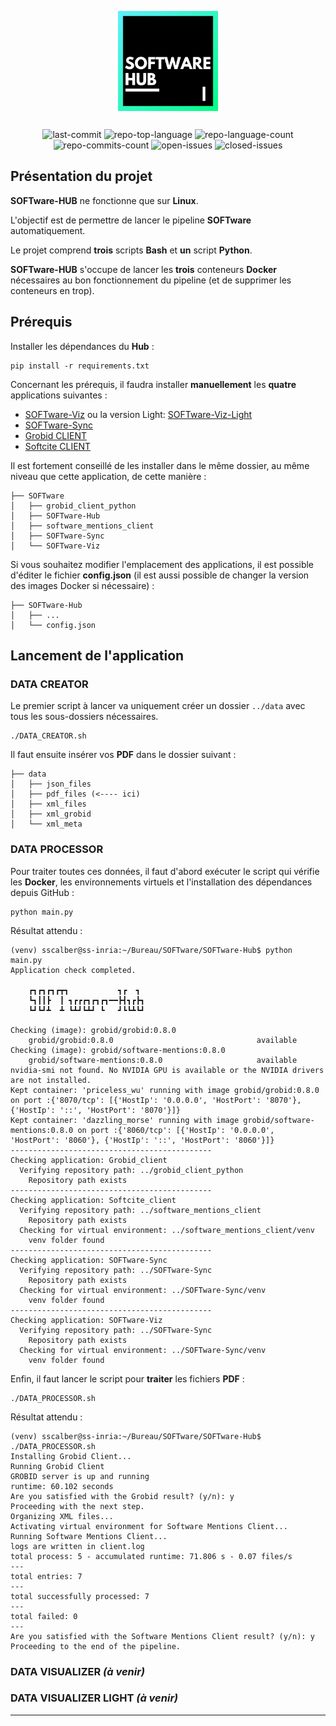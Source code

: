 <div style="text-align: center;margin-bottom: 20px;">
  <img src="../img/SOFTware-Hub.png" alt="SOFTware-Hub" width="160" style="margin: 6px;"/>
</div>

<div style="text-align: center;margin-bottom: 20px;">
	<img src="https://img.shields.io/github/last-commit/Samuel-Scalbert/SOFTware-Hub?style=default&logo=git&logoColor=white&color=61efff" alt="last-commit">
	<img src="https://img.shields.io/github/languages/top/Samuel-Scalbert/SOFTware-Hub?style=default&color=27f4f5" alt="repo-top-language">
	<img src="https://img.shields.io/github/languages/count/Samuel-Scalbert/SOFTware-Hub?style=default&color=00f9e4" alt="repo-language-count">
	<img src="https://badgen.net/github/commits/Samuel-Scalbert/SOFTware-Hub/main?style=default&color=00fccb" alt="repo-commits-count">
    <img src="https://img.shields.io/github/issues/Samuel-Scalbert/SOFTware-Hub?style=default&color=00feac" alt="open-issues">
    <img src="https://img.shields.io/github/issues-closed/Samuel-Scalbert/SOFTware-Hub?style=default&color=00ff88" alt="closed-issues">
</div>

## Présentation du projet

**SOFTware-HUB** ne fonctionne que sur **Linux**.  

L'objectif est de permettre de lancer le pipeline **SOFTware** automatiquement.  

Le projet comprend **trois** scripts **Bash** et **un** script **Python**.  

**SOFTware-HUB** s'occupe de lancer les **trois** conteneurs **Docker** nécessaires au bon fonctionnement du pipeline (et de supprimer les conteneurs en trop).  

## Prérequis  

Installer les dépendances du **Hub** :  

```console
pip install -r requirements.txt
```

Concernant les prérequis, il faudra installer **manuellement** les **quatre** applications suivantes :  

* [SOFTware-Viz](https://github.com/Samuel-Scalbert/SOFTware-Viz) ou la version Light: [SOFTware-Viz-Light](https://github.com/Samuel-Scalbert/SOFTware-Viz-Light)
* [SOFTware-Sync](https://github.com/Samuel-Scalbert/SOFTware-Sync) 
* [Grobid CLIENT](https://github.com/kermitt2/grobid_client_python)
* [Softcite CLIENT](https://github.com/softcite/software_mentions_client)

Il est fortement conseillé de les installer dans le même dossier, au même niveau que cette application, de cette manière :  

```plaintext
├── SOFTware
│   ├── grobid_client_python
│   ├── SOFTware-Hub
│   ├── software_mentions_client
│   ├── SOFTware-Sync 
│   └── SOFTware-Viz
```

Si vous souhaitez modifier l'emplacement des applications, il est possible d'éditer le fichier **config.json** (il est aussi possible de changer la version des images Docker si nécessaire) :  

```plaintext
├── SOFTware-Hub
│   ├── ...
│   └── config.json
```

## Lancement de l'application  

### DATA CREATOR  

Le premier script à lancer va uniquement créer un dossier `../data` avec tous les sous-dossiers nécessaires.  

```console
./DATA_CREATOR.sh
```

Il faut ensuite insérer vos **PDF** dans le dossier suivant :  

```plaintext
├── data
│   ├── json_files
│   ├── pdf_files (<---- ici)
│   ├── xml_files
│   ├── xml_grobid
│   └── xml_meta
```

### DATA PROCESSOR  

Pour traiter toutes ces données, il faut d'abord exécuter le script qui vérifie les **Docker**, les environnements virtuels et l'installation des dépendances depuis GitHub :  

```console
python main.py
```

Résultat attendu :  

```console
(venv) sscalber@ss-inria:~/Bureau/SOFTware/SOFTware-Hub$ python main.py
Application check completed.

    ┏┓┏┓┏┓┏┳┓           ┓┏  ┓ 
    ┗┓┃┃┣  ┃ ┓┏┏┏┓┏┓┏┓━━┣┫┓┏┣┓
    ┗┛┗┛┻  ┻ ┗┻┛┗┻┛ ┗   ┛┗┗┻┗┛                      
    
Checking (image): grobid/grobid:0.8.0
    grobid/grobid:0.8.0                                available
Checking (image): grobid/software-mentions:0.8.0
    grobid/software-mentions:0.8.0                     available
nvidia-smi not found. No NVIDIA GPU is available or the NVIDIA drivers are not installed.
Kept container: 'priceless_wu' running with image grobid/grobid:0.8.0 on port :{'8070/tcp': [{'HostIp': '0.0.0.0', 'HostPort': '8070'}, {'HostIp': '::', 'HostPort': '8070'}]}
Kept container: 'dazzling_morse' running with image grobid/software-mentions:0.8.0 on port :{'8060/tcp': [{'HostIp': '0.0.0.0', 'HostPort': '8060'}, {'HostIp': '::', 'HostPort': '8060'}]}
---------------------------------------------
Checking application: Grobid_client
  Verifying repository path: ../grobid_client_python
    Repository path exists
---------------------------------------------
Checking application: Softcite_client
  Verifying repository path: ../software_mentions_client
    Repository path exists
  Checking for virtual environment: ../software_mentions_client/venv
    venv folder found
---------------------------------------------
Checking application: SOFTware-Sync
  Verifying repository path: ../SOFTware-Sync
    Repository path exists
  Checking for virtual environment: ../SOFTware-Sync/venv
    venv folder found
---------------------------------------------
Checking application: SOFTware-Viz
  Verifying repository path: ../SOFTware-Sync
    Repository path exists
  Checking for virtual environment: ../SOFTware-Sync/venv
    venv folder found
```

Enfin, il faut lancer le script pour **traiter** les fichiers **PDF** :  

```console
./DATA_PROCESSOR.sh
```

Résultat attendu :  

```console
(venv) sscalber@ss-inria:~/Bureau/SOFTware/SOFTware-Hub$ ./DATA_PROCESSOR.sh
Installing Grobid Client...
Running Grobid Client
GROBID server is up and running
runtime: 60.102 seconds 
Are you satisfied with the Grobid result? (y/n): y
Proceeding with the next step.
Organizing XML files...
Activating virtual environment for Software Mentions Client...
Running Software Mentions Client...
logs are written in client.log
total process: 5 - accumulated runtime: 71.806 s - 0.07 files/s  
---
total entries: 7
---
total successfully processed: 7
---
total failed: 0
---
Are you satisfied with the Software Mentions Client result? (y/n): y
Proceeding to the end of the pipeline.
```

### DATA VISUALIZER *(à venir)*  
### DATA VISUALIZER LIGHT *(à venir)*  

---
